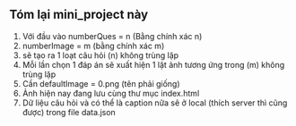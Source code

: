 ## Tóm lại mini_project này
1) Với đầu vào numberQues = n (Bằng chính xác n)
2) numberImage = m (bằng chính xác m)
3) sẽ tạo ra 1 loạt câu hỏi (n) không trùng lặp
4) Mỗi lần chọn 1 đáp án sẽ xuất hiện 1 lật ảnh tương ứng trong (m) không trùng lặp
5) Cần defaultImage = 0.png (tên phải giống)
6) Ảnh hiện nay đang lưu cùng thư mục index.html
7) Dữ liệu câu hỏi và có thể là caption nữa sẽ ở local (thích server thì cũng được) trong file data.json
